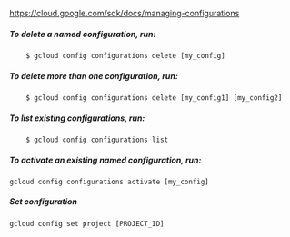 https://cloud.google.com/sdk/docs/managing-configurations

##### To **delete** a named configuration, run:
```
    $ gcloud config configurations delete [my_config]
```
##### To **delete** more than one configuration, run:
```
    $ gcloud config configurations delete [my_config1] [my_config2]
```
##### To **list** existing configurations, run:
```
    $ gcloud config configurations list
```
##### To activate an existing named configuration, run:
```
gcloud config configurations activate [my_config]
```
##### Set configuration
```
gcloud config set project [PROJECT_ID]
```
